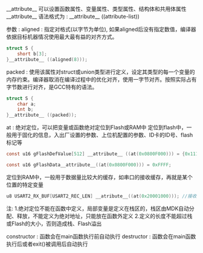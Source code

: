 \_\_attribute\_\_ 可以设置函数属性、变量属性、类型属性、结构体和共用体属性
\_\_attribute\_\_ 语法格式为 : \_\_attribute\_\_ ((attribute-list))

参数 :
aligned : 指定对格式(以字节为单位), 如果aligned后没有指定数值，编译器依据目标机器情况使用最大最有益的对齐方式。
```c
struct S {
	short b[3];
}__attribute__ ((aligned(8)));
```

packed : 使用该属性对struct或union类型进行定义，设定其类型的每一个变量的内存约束。编译器取消在编译过程中的优化对齐，使用一字节对齐。按照实际占有字节数进行对齐，是GCC特有的语法。
```c
struct S {
	char a;
	int b;
}__attribute__ ((packed));
```

at : 绝对定位，可以把变量或函数绝对定位到Flash或RAM中
定位到flash中，一般用于固化的信息，入出厂设置的参数、上位机配置的参数、ID卡的ID号、flash标记等
```c
const u16 gFlashDefValue[512] __attribute__ ((at(0x0800F000))) = {0x1111, 0x1111, 0x1111, 0x0111, 0x0111, 0x0111}; //定位在flash中，其他flash补充为00

const u16 gFlashData__attribute__((at(0x0800F000))) = 0xFFFF;
```
定位到RAM中，一般用于数据量比较大的缓存，如串口的接收缓存，再就是某个位置的特定变量
```c
u8 USART2_RX_BUF[USART2_REC_LEN] __atribute__((at(0x20001000))); //接收缓存，最大USART_REC_LEN个字节，起始地址为0x20001000
```

注:
1.绝对定位不能在函数中定义，局部变量是定义在栈区的，栈区由MDK自动分配、释放，不能定义为绝对地址，只能放在函数外定义
2.定义的长度不能超过栈或Flash的大小，否则造成栈、Flash溢出

constructor : 函数会在main函数执行前自动执行
destructor : 函数会在main函数执行后或者exit()被调用后自动执行